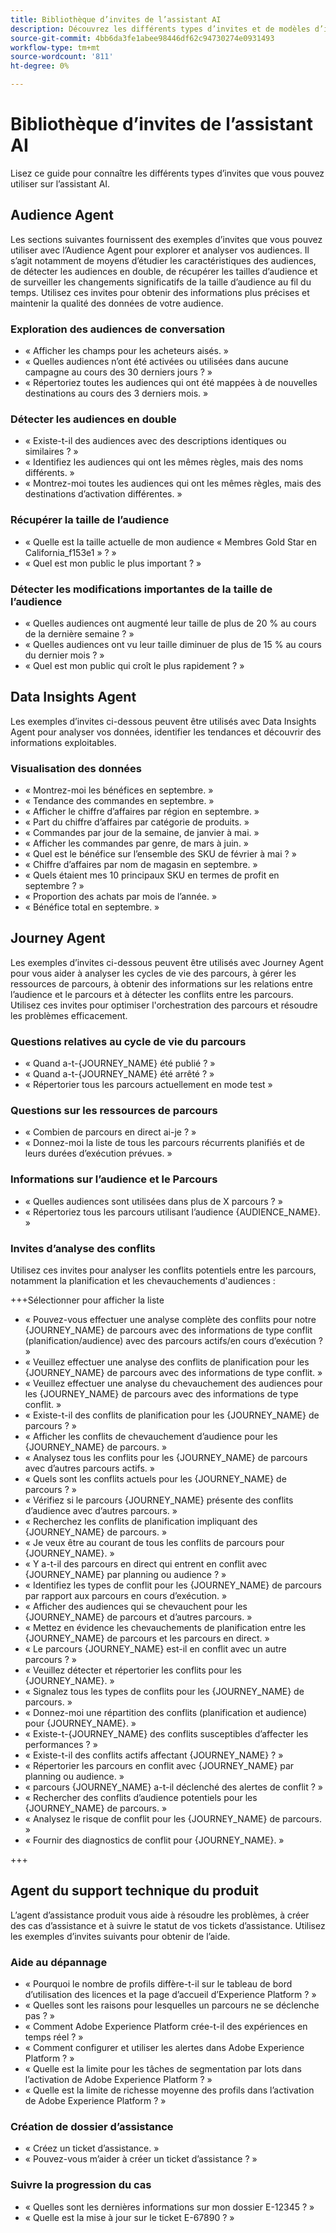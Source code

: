 ```yaml
---
title: Bibliothèque d’invites de l’assistant AI
description: Découvrez les différents types d’invites et de modèles d’invites que vous pouvez utiliser lors de l’interrogation de l’assistant AI.
source-git-commit: 4bb6da3fe1abee98446df62c94730274e0931493
workflow-type: tm+mt
source-wordcount: '811'
ht-degree: 0%

---
```


# Bibliothèque d’invites de l’assistant AI

Lisez ce guide pour connaître les différents types d’invites que vous pouvez utiliser sur l’assistant AI.

## Audience Agent

Les sections suivantes fournissent des exemples d’invites que vous pouvez utiliser avec l’Audience Agent pour explorer et analyser vos audiences. Il s’agit notamment de moyens d’étudier les caractéristiques des audiences, de détecter les audiences en double, de récupérer les tailles d’audience et de surveiller les changements significatifs de la taille d’audience au fil du temps. Utilisez ces invites pour obtenir des informations plus précises et maintenir la qualité des données de votre audience.

### Exploration des audiences de conversation

- « Afficher les champs pour les acheteurs aisés. »
- « Quelles audiences n’ont été activées ou utilisées dans aucune campagne au cours des 30 derniers jours ? »
- « Répertoriez toutes les audiences qui ont été mappées à de nouvelles destinations au cours des 3 derniers mois. »

### Détecter les audiences en double

- « Existe-t-il des audiences avec des descriptions identiques ou similaires ? »
- « Identifiez les audiences qui ont les mêmes règles, mais des noms différents. »
- « Montrez-moi toutes les audiences qui ont les mêmes règles, mais des destinations d’activation différentes. »

### Récupérer la taille de l’audience

- « Quelle est la taille actuelle de mon audience « Membres Gold Star en California_f153e1 » ? »
- « Quel est mon public le plus important ? »

### Détecter les modifications importantes de la taille de l’audience

- « Quelles audiences ont augmenté leur taille de plus de 20 % au cours de la dernière semaine ? »
- « Quelles audiences ont vu leur taille diminuer de plus de 15 % au cours du dernier mois ? »
- « Quel est mon public qui croît le plus rapidement ? »

## Data Insights Agent

Les exemples d’invites ci-dessous peuvent être utilisés avec Data Insights Agent pour analyser vos données, identifier les tendances et découvrir des informations exploitables.

### Visualisation des données

- « Montrez-moi les bénéfices en septembre. »
- « Tendance des commandes en septembre. »
- « Afficher le chiffre d’affaires par région en septembre. »
- « Part du chiffre d’affaires par catégorie de produits. »
- « Commandes par jour de la semaine, de janvier à mai. »
- « Afficher les commandes par genre, de mars à juin. »
- « Quel est le bénéfice sur l’ensemble des SKU de février à mai ? »
- « Chiffre d’affaires par nom de magasin en septembre. »
- « Quels étaient mes 10 principaux SKU en termes de profit en septembre ? »
- « Proportion des achats par mois de l’année. »
- « Bénéfice total en septembre. »

## Journey Agent

Les exemples d’invites ci-dessous peuvent être utilisés avec Journey Agent pour vous aider à analyser les cycles de vie des parcours, à gérer les ressources de parcours, à obtenir des informations sur les relations entre l’audience et le parcours et à détecter les conflits entre les parcours. Utilisez ces invites pour optimiser l&#39;orchestration des parcours et résoudre les problèmes efficacement.

### Questions relatives au cycle de vie du parcours

- « Quand a-t-{JOURNEY_NAME} été publié ? »
- « Quand a-t-{JOURNEY_NAME} été arrêté ? »
- « Répertorier tous les parcours actuellement en mode test »

### Questions sur les ressources de parcours

- « Combien de parcours en direct ai-je ? »
- « Donnez-moi la liste de tous les parcours récurrents planifiés et de leurs durées d’exécution prévues. »

### Informations sur l’audience et le Parcours

- « Quelles audiences sont utilisées dans plus de X parcours ? »
- « Répertoriez tous les parcours utilisant l’audience {AUDIENCE_NAME}. »

### Invites d’analyse des conflits

Utilisez ces invites pour analyser les conflits potentiels entre les parcours, notamment la planification et les chevauchements d&#39;audiences :

+++Sélectionner pour afficher la liste

- « Pouvez-vous effectuer une analyse complète des conflits pour notre {JOURNEY_NAME} de parcours avec des informations de type conflit (planification/audience) avec des parcours actifs/en cours d’exécution ? »
- « Veuillez effectuer une analyse des conflits de planification pour les {JOURNEY_NAME} de parcours avec des informations de type conflit. »
- « Veuillez effectuer une analyse du chevauchement des audiences pour les {JOURNEY_NAME} de parcours avec des informations de type conflit. »
- « Existe-t-il des conflits de planification pour les {JOURNEY_NAME} de parcours ? »
- « Afficher les conflits de chevauchement d’audience pour les {JOURNEY_NAME} de parcours. »
- « Analysez tous les conflits pour les {JOURNEY_NAME} de parcours avec d’autres parcours actifs. »
- « Quels sont les conflits actuels pour les {JOURNEY_NAME} de parcours ? »
- « Vérifiez si le parcours {JOURNEY_NAME} présente des conflits d’audience avec d’autres parcours. »
- « Recherchez les conflits de planification impliquant des {JOURNEY_NAME} de parcours. »
- « Je veux être au courant de tous les conflits de parcours pour {JOURNEY_NAME}. »
- « Y a-t-il des parcours en direct qui entrent en conflit avec {JOURNEY_NAME} par planning ou audience ? »
- « Identifiez les types de conflit pour les {JOURNEY_NAME} de parcours par rapport aux parcours en cours d’exécution. »
- « Afficher des audiences qui se chevauchent pour les {JOURNEY_NAME} de parcours et d’autres parcours. »
- « Mettez en évidence les chevauchements de planification entre les {JOURNEY_NAME} de parcours et les parcours en direct. »
- « Le parcours {JOURNEY_NAME} est-il en conflit avec un autre parcours ? »
- « Veuillez détecter et répertorier les conflits pour les {JOURNEY_NAME}. »
- « Signalez tous les types de conflits pour les {JOURNEY_NAME} de parcours. »
- « Donnez-moi une répartition des conflits (planification et audience) pour {JOURNEY_NAME}. »
- « Existe-t-{JOURNEY_NAME} des conflits susceptibles d’affecter les performances ? »
- « Existe-t-il des conflits actifs affectant {JOURNEY_NAME} ? »
- « Répertorier les parcours en conflit avec {JOURNEY_NAME} par planning ou audience. »
- « parcours {JOURNEY_NAME} a-t-il déclenché des alertes de conflit ? »
- « Rechercher des conflits d’audience potentiels pour les {JOURNEY_NAME} de parcours. »
- « Analysez le risque de conflit pour les {JOURNEY_NAME} de parcours. »
- « Fournir des diagnostics de conflit pour {JOURNEY_NAME}. »

+++

## Agent du support technique du produit

L’agent d’assistance produit vous aide à résoudre les problèmes, à créer des cas d’assistance et à suivre le statut de vos tickets d’assistance. Utilisez les exemples d’invites suivants pour obtenir de l’aide.

### Aide au dépannage

- « Pourquoi le nombre de profils diffère-t-il sur le tableau de bord d’utilisation des licences et la page d’accueil d’Experience Platform ? »
- « Quelles sont les raisons pour lesquelles un parcours ne se déclenche pas ? »
- « Comment Adobe Experience Platform crée-t-il des expériences en temps réel ? »
- « Comment configurer et utiliser les alertes dans Adobe Experience Platform ? »
- « Quelle est la limite pour les tâches de segmentation par lots dans l’activation de Adobe Experience Platform ? »
- « Quelle est la limite de richesse moyenne des profils dans l’activation de Adobe Experience Platform ? »

### Création de dossier d’assistance

- « Créez un ticket d’assistance. »
- « Pouvez-vous m’aider à créer un ticket d’assistance ? »

### Suivre la progression du cas

- « Quelles sont les dernières informations sur mon dossier E-12345 ? »
- « Quelle est la mise à jour sur le ticket E-67890 ? »

